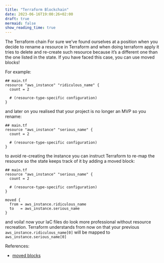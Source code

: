 ```yaml
---
title: "Terraform Blockchain"
date: 2023-06-16T19:00:26+02:00
draft: true
mermaid: false
show_reading_time: true
---
```


The Terraform chain
For sure we’ve found ourselves at a position when you decide to rename a resource in Terraform and when doing terraform apply it tries to delete and re-create such resource because it’s a different one than the one listed in the state. If you have faced this case, you can use moved blocks!

For example:

```hcl
## main.tf
resource "aws_instance" "ridiculous_name" {
  count = 2

  # (resource-type-specific configuration)
}
```

and later on you realised that your project is no longer an MVP so you rename:

```hcl
## main.tf
resource "aws_instance" "serious_name" {
  count = 2

  # (resource-type-specific configuration)
}
```

to avoid re-creating the instance you can instruct Terraform to re-map the resource so the state keeps track of it by adding a moved  block:

```hcl
## main.tf
resource "aws_instance" "serious_name" {
  count = 2

  # (resource-type-specific configuration)
}

moved {
  from = aws_instance.ridiculous_name
  to   = aws_instance.serious_name
}
```

and voila! now your IaC files do look more professional without resource recreation.
Terraform understands from now on that your previous `aws_instance.ridiculous_name[0]` will be mapped to `aws_instance.serious_name[0]`

References:

- [moved blocks](https://developer.hashicorp.com/terraform/language/v1.1.x/modules/develop/refactoring)
